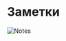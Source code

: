 # Заметки

![Notes](https://user-images.githubusercontent.com/80065515/152641395-7d66d3e2-62c0-4b50-be06-8f5967664096.gif)
